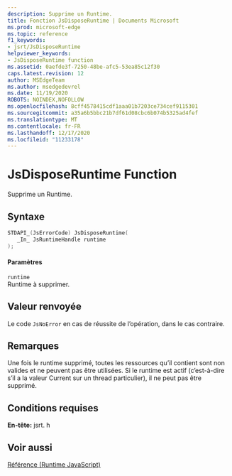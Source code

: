 ```yaml
---
description: Supprime un Runtime.
title: Fonction JsDisposeRuntime | Documents Microsoft
ms.prod: microsoft-edge
ms.topic: reference
f1_keywords:
- jsrt/JsDisposeRuntime
helpviewer_keywords:
- JsDisposeRuntime function
ms.assetid: 0aefde3f-7250-48be-afc5-53ea85c12f30
caps.latest.revision: 12
author: MSEdgeTeam
ms.author: msedgedevrel
ms.date: 11/19/2020
ROBOTS: NOINDEX,NOFOLLOW
ms.openlocfilehash: 8cff4578415cdf1aaa01b7203ce734cef9115301
ms.sourcegitcommit: a35a6b5bbc21b7df61d08cbc6b074b5325ad4fef
ms.translationtype: MT
ms.contentlocale: fr-FR
ms.lasthandoff: 12/17/2020
ms.locfileid: "11233178"
---
```

# JsDisposeRuntime Function

Supprime un Runtime.  
  
## Syntaxe  
  
```cpp  
STDAPI_(JsErrorCode) JsDisposeRuntime(  
   _In_ JsRuntimeHandle runtime  
);  
```  
  
#### Paramètres  
 `runtime`  
 Runtime à supprimer.  
  
## Valeur renvoyée  
 Le code `JsNoError` en cas de réussite de l’opération, dans le cas contraire.  
  
## Remarques  
 Une fois le runtime supprimé, toutes les ressources qu’il contient sont non valides et ne peuvent pas être utilisées. Si le runtime est actif (c’est-à-dire s’il a la valeur Current sur un thread particulier), il ne peut pas être supprimé.  
  
## Conditions requises  
 **En-tête:** jsrt. h  
  
## Voir aussi  
 [Référence (Runtime JavaScript)](../chakra-hosting/reference-javascript-runtime.md)
